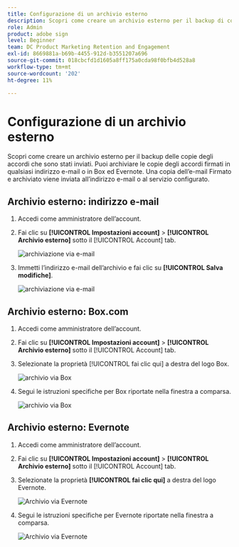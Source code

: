 ```yaml
---
title: Configurazione di un archivio esterno
description: Scopri come creare un archivio esterno per il backup di copie degli accordi che sono stati inviati
role: Admin
product: adobe sign
level: Beginner
team: DC Product Marketing Retention and Engagement
exl-id: 8669881a-b69b-4455-912d-b3551207a696
source-git-commit: 018cbcfd1d1605a8ff175a0cda98f0bfb4d528a8
workflow-type: tm+mt
source-wordcount: '202'
ht-degree: 11%

---
```


# Configurazione di un archivio esterno

Scopri come creare un archivio esterno per il backup delle copie degli accordi che sono stati inviati. Puoi archiviare le copie degli accordi firmati in qualsiasi indirizzo e-mail o in Box ed Evernote. Una copia dell’e-mail Firmato e archiviato viene inviata all’indirizzo e-mail o al servizio configurato.

## Archivio esterno: indirizzo e-mail

1. Accedi come amministratore dell’account.

1. Fai clic su **[!UICONTROL Impostazioni account]** > **[!UICONTROL Archivio esterno]** sotto il [!UICONTROL Account] tab.

   ![archiviazione via e-mail](../assets/archiveemail1.png)

1. Immetti l’indirizzo e-mail dell’archivio e fai clic su **[!UICONTROL Salva modifiche]**.

   ![archiviazione via e-mail](../assets/archiveemail2.png)

## Archivio esterno: Box.com

1. Accedi come amministratore dell’account.

1. Fai clic su **[!UICONTROL Impostazioni account]** > **[!UICONTROL Archivio esterno]** sotto il [!UICONTROL Account] tab.

1. Selezionate la proprietà [!UICONTROL fai clic qui] a destra del logo Box.

   ![archivio via Box](../assets/archivebox1.png)

1. Segui le istruzioni specifiche per Box riportate nella finestra a comparsa.

   ![archivio via Box](../assets/archivebox2.png)

## Archivio esterno: Evernote

1. Accedi come amministratore dell’account.

1. Fai clic su **[!UICONTROL Impostazioni account]** > **[!UICONTROL Archivio esterno]** sotto il [!UICONTROL Account] tab.

1. Selezionate la proprietà **[!UICONTROL fai clic qui]** a destra del logo Evernote.

   ![Archivio via Evernote](../assets/archiveevernote1.png)

1. Segui le istruzioni specifiche per Evernote riportate nella finestra a comparsa.

   ![Archivio via Evernote](../assets/archiveevernote2.png)
